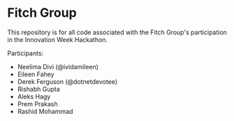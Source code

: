 # Fitch Group

This repository is for all code associated with the Fitch Group's
participation in the Innovation Week Hackathon.

Participants:

* Neelima Divi (@ividamileen)
* Eileen Fahey
* Derek Ferguson (@dotnetdevotee)
* Rishabh Gupta
* Aleks Hagy
* Prem Prakash
* Rashid Mohammad

